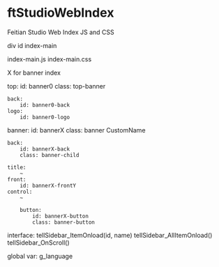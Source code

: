 # ftStudioWebIndex
Feitian Studio Web Index JS and CSS

div id index-main

index-main.js
index-main.css

X for banner index

top:
	id: banner0
	class: top-banner

	back:
		id: banner0-back
	logo:
		id: banner0-logo

banner:
	id: bannerX
	class: banner CustomName

	back:
		id: bannerX-back
		class: banner-child

	title:
		~
	front:
		id: bannerX-frontY
	control:
		~
		
		button:
			id: bannerX-button
			class: banner-button

interface:
	tellSidebar_ItemOnload(id, name)
	tellSidebar_AllItemOnload()
	tellSidebar_OnScroll()

global var:
	g_language
